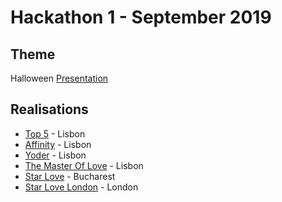 # Hackathon 1 - September 2019

## Theme

Halloween
[Presentation](https://docs.google.com/presentation/d/1wiQ3kg8tTr9s5SvGCbsTgjsTg6sDrPRmJclzAzoBEos/edit#slide=id.g3604879c74_0_23)

## Realisations

* [Top 5](https://sad-torvalds-9afc53.netlify.com/) - Lisbon
* [Affinity](https://pedantic-blackwell-c1c465.netlify.com/) - Lisbon
* [Yoder](https://elegant-bartik-6f805c.netlify.com/) - Lisbon
* [The Master Of Love](https://peaceful-payne-574498.netlify.com/) - Lisbon
* [Star Love](https://wildcodeschool.github.io/bucharest-hackathon1-19nov-gr1/) - Bucharest
* [Star Love London](https://star-love-ldn.netlify.com/) - London
